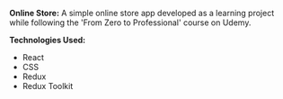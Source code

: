 <b>Online Store:</b> A simple online store app developed as a learning project while following the 'From Zero to Professional' course on Udemy. 

<b>Technologies Used:</b>

<ul>
  <li>React</li>
  <li>CSS</li>
  <li>Redux</li>
  <li>Redux Toolkit</li>
</ul>
